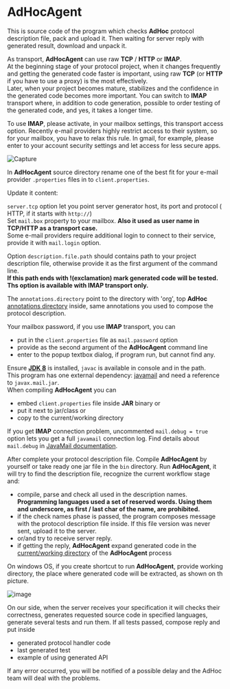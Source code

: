 # AdHocAgent
This is source code of the program which checks **AdHoc** protocol description file, pack and upload it. 
Then waiting for server reply with generated result, download and unpack it.

As transport, **AdHocAgent** can use raw **TCP** / **HTTP** or **IMAP**.  
At the beginning stage of your protocol project, when it changes frequently and getting the generated code faster is important, using raw 
**TCP** (or **HTTP** if you have to use a proxy) is the most effectively.  
Later, when your project becomes mature, stabilizes and the confidence in the generated code becomes more important. You can switch to **IMAP** transport where, 
in addition to code generation, possible to order testing of the generated code, and yes, it takes a longer time.

To use **IMAP**, please activate, in your mailbox settings, this transport access option. Recently e-mail providers highly restrict access to their system, so for your mailbox, 
you have to relax this rule. In gmail, for example, please enter to your account security settings and let access for less secure apps.

![Capture](https://user-images.githubusercontent.com/29354319/69202440-a0cf1e80-0b7c-11ea-9e52-6c81655a38b4.PNG)

In **AdHocAgent** source directory rename one of the best fit for your e-mail provider `.properties` files in to `client.properties`.

Update it content: 

`server.tcp` option let you point server generator host, its port and protocol ( HTTP, if it starts with `http://`)   
Set `mail.box` property to your mailbox. **Also it used as user name in **TCP/HTTP** as a transport case.**   
Some e-mail providers require additional login to connect to their service, provide it with `mail.login` option.  

Option `description.file.path` should contains path to your project description file, otherwise provide it as the first argument of the command line.   
**If this path ends with !(exclamation) mark generated code will be tested. Ths option is available with **IMAP** transport only.**   

The `annotations.directory` point to the directory with 'org', top **AdHoc** [annotations directory](https://github.com/cheblin/AdHoc) inside, 
same annotations you used to compose the protocol description.

Your mailbox password, if you use **IMAP** transport, you can 
- put in the `client.properties` file as `mail.password` option
- provide as the second argument of the **AdHocAgent** command line 
- enter to the popup textbox dialog, if program run, but cannot find any. 

Ensure [**JDK 8**](https://www.oracle.com/technetwork/java/javase/downloads/index.html) is installed, `javac` is available in console and in the path.   
This program has one external dependency: [javamail](https://javaee.github.io/javamail/) and need a reference to `javax.mail.jar`.  
When compiling **AdHocAgent** you can 
 - embed `client.properties` file inside **JAR** binary or
 - put it next to jar/class or 
 - copy to the current/working directory
 
If you get **IMAP** connection problem, uncommented `mail.debug = true` option lets you get a full `javamail` connection log. Find details about `mail.debug` in [JavaMail documentation](https://javaee.github.io/javamail/FAQ).  
 
After complete your protocol description file.
Compile **AdHocAgent** by yourself or take ready one jar file in the `bin` directory.
Run **AdHocAgent**, it will try to find the description file, recognize the current workflow stage and:
- compile, parse and check all used in the description names. **Programming languages used a set of reserved words. Using them and underscore, as first / last char of the name, are prohibited.**
- if the check names phase is passed, the program composes message with the protocol description file inside. If this file version was never sent, upload it to the server.
- or/and try to receive server reply.
- if getting the reply, **AdHocAgent** expand generated code in the [current/working directory](https://en.wikipedia.org/wiki/Working_directory) of the **AdHocAgent** process

On windows OS, if you create shortcut to run **AdHocAgent**, provide working directory, the place where generated code will be extracted, as shown on th picture.
 
![image](https://user-images.githubusercontent.com/29354319/69940309-eb597f00-151c-11ea-922f-1795eccfa796.png)

On our side, when the server receives your specification it will checks their correctness, generates requested source code in specified languages, generate several tests and run them. If all tests passed, compose reply and put inside
- generated protocol handler code
- last generated test
- example of using generated API 

If any error occurred, you will be notified of a possible delay and the AdHoc team will deal with the problems.

